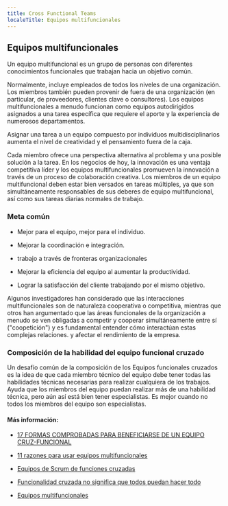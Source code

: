 ```yaml
---
title: Cross Functional Teams
localeTitle: Equipos multifuncionales
---
```

## Equipos multifuncionales

Un equipo multifuncional es un grupo de personas con diferentes conocimientos funcionales que trabajan hacia un objetivo común.

Normalmente, incluye empleados de todos los niveles de una organización. Los miembros también pueden provenir de fuera de una organización (en particular, de proveedores, clientes clave o consultores). Los equipos multifuncionales a menudo funcionan como equipos autodirigidos asignados a una tarea específica que requiere el aporte y la experiencia de numerosos departamentos.

Asignar una tarea a un equipo compuesto por individuos multidisciplinarios aumenta el nivel de creatividad y el pensamiento fuera de la caja.

Cada miembro ofrece una perspectiva alternativa al problema y una posible solución a la tarea. En los negocios de hoy, la innovación es una ventaja competitiva líder y los equipos multifuncionales promueven la innovación a través de un proceso de colaboración creativa. Los miembros de un equipo multifuncional deben estar bien versados ​​en tareas múltiples, ya que son simultáneamente responsables de sus deberes de equipo multifuncional, así como sus tareas diarias normales de trabajo.

### Meta común

*   Mejor para el equipo, mejor para el individuo.
    
*   Mejorar la coordinación e integración.
    
*   trabajo a través de fronteras organizacionales
    
*   Mejorar la eficiencia del equipo al aumentar la productividad.
    
*   Lograr la satisfacción del cliente trabajando por el mismo objetivo.
    

Algunos investigadores han considerado que las interacciones multifuncionales son de naturaleza cooperativa o competitiva, mientras que otros han argumentado que las áreas funcionales de la organización a menudo se ven obligadas a competir y cooperar simultáneamente entre sí ("coopetición") y es fundamental entender cómo interactúan estas complejas relaciones. y afectar el rendimiento de la empresa.

### Composición de la habilidad del equipo funcional cruzado

Un desafío común de la composición de los Equipos funcionales cruzados es la idea de que cada miembro técnico del equipo debe tener todas las habilidades técnicas necesarias para realizar cualquiera de los trabajos. Ayuda que los miembros del equipo puedan realizar más de una habilidad técnica, pero aún así está bien tener especialistas. Es mejor cuando no todos los miembros del equipo son especialistas.

#### Más información:

*   [17 FORMAS COMPROBADAS PARA BENEFICIARSE DE UN EQUIPO CRUZ-FUNCIONAL](https://www.scoro.com/blog/improve-cross-team-collaboration/)
    
*   [11 razones para usar equipos multifuncionales](https://blog.kainexus.com/employee-engagement/cross-functional-collaboration/cross-functional-teams/11-reasons)
    
*   [Equipos de Scrum de funciones cruzadas](https://www.scrumalliance.org/community/articles/2014/june/success-story-cross-functional-scrum-teams)
    
*   [Funcionalidad cruzada no significa que todos puedan hacer todo](https://www.mountaingoatsoftware.com/blog/cross-functional-doesnt-mean-everyone-can-do-everything)
    
*   [Equipos multifuncionales](https://dzone.com/articles/cross-functional-scrum-teams)
